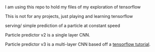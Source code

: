 I am using this repo to hold my files of my exploration of tensorflow

This is not for any projects, just playing and learning tensorflow

serving/ simple prediction of a particle at constant speed

Particle predictor v2 is a single layer CNN.

Particle predictor v3 is a multi-layer CNN based off a [tensorflow tutorial](https://www.tensorflow.org/get_started/mnist/pros).

